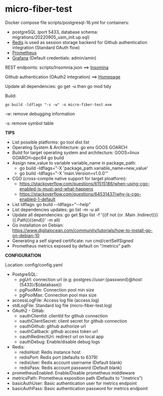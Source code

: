 # micro-fiber-test

Docker compose file scripts/postgresql-16.yml for containers:

* postgreSQL (port 5433, database schema: migrations/20220905_usm_init.up.sql)
* [Redis](http://localhost:6379) is used as session storage backend for Github authentication integration (Standard OAuth flow)
* [Prometheus](http://localhost:9000)
* [Grafana](http://loalhost:3000) (Default credentials: admin/amin)


REST endpoints: scripts/Insomnia.json ==> [Insomina](https://insomnia.rest/download)

Github authentication (OAuth2 integration) ==> [Homepage](https://localhost:8443/index.html)

Update all dependencies: go get -u then go mod tidy

Build:

    go build -ldflags "-s -w" -o micro-fiber-test.exe

-w: remove debugging information

-s: remove symbol table

**TIPS**

- List possible platforms: go tool dist list
- Operating System & Architecture: go env GOOS GOARCH
- Build for target operating system and architecture: GOOS=linux GOARCH=ppc64 go build
- Assign new_value to variable variable_name in package_path:
  - go build -ldflags="-X 'package_path.variable_name=new_value'
  - go build -ldflags="-X 'main.Version=v1.0.0'"
- CGO (cross-compile native support for target ploatform):
  - https://stackoverflow.com/questions/61515186/when-using-cgo-enabled-is-must-and-what-happens
  - https://stackoverflow.com/questions/64531437/why-is-cgo-enabled-1-default
- List ldflags: go build --ldflags="--help"
- List dependencies updates: go list -m -u all
- Update all dependencies: go get $(go list -f '{{if not (or .Main .Indirect)}}{{.Path}}{{end}}' -m all)
- Go installation on Debian: https://www.digitalocean.com/community/tutorials/how-to-install-go-on-debian-10
- Generating a self signed certificate: run cmd/certSelfSigned
- Prometheus metrics exposed by default on "/metrics" path

**CONFIGURATION**

Location: config/config.yaml

- PostgreSQL:
  - pgUrl: connection url (e.g: postgres://${user}:${password}@${host}:${5433}/${database})
  - pgPoolMin: Connection pool min size
  - pgPoolMax: Connection pool max size
- accessLogFile: Access log file (access.log)
- stdLogFile: Standard log file (micro-fiber-test.log)
- OAuth2 - Gitlab:
  - oauthClientId: clientId for github connection
  - oauthClientSecret: client secret for github connection
  - oauthGithub: github authorize url
  - oauthCallback: github access token url
  - oauthRedirectUri: redirect url on local app
  - oauthDebug: Enable/disable debug logs
- Redis:
  - redisHost: Redis instance host
  - redisPort: Redis port (defaults to 6379)
  - redisUser: Redis account username (Default blank)
  - redisPass: Redis account password (Default blank)
- prometheusEnabled: Enable/Disable prometheus middleware
- metricsPath: Prometheus exposition path (Defaults to "/metrics")
- basicAuthUser: Basic authentication user for metrics endpoint
- basicAuthPass: Basic authentication password for metrics endpoint
